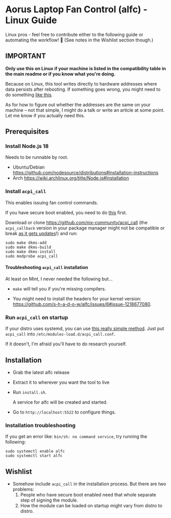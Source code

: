 # Aorus Laptop Fan Control (alfc) - Linux Guide

Linux pros - feel free to contribute either to the following guide or automating the 
workflow! 🙂 (See notes in the Wishlist section though.)

## IMPORTANT

**Only use this on Linux if your machine is listed in the compatibility table in the main readme or if you know what you're doing.**

Because on Linux, this tool writes directly to hardware addresses where data persists after rebooting. If something goes wrong, you might need to do something [like this](https://github.com/hirschmann/nbfc/wiki/FAQ#is-there-a-way-to-reset-my-notebook-if-something-went-wrong).

As for how to figure out whether the addresses are the same on your machine – not that simple, I might do a talk or write an article at some point. Let me know if you actually need this.

## Prerequisites

### Install Node.js 18

Needs to be runnable by root.

- Ubuntu/Debian https://github.com/nodesource/distributions#installation-instructions
- Arch https://wiki.archlinux.org/title/Node.js#Installation

### Install `acpi_call`

This enables issuing fan control commands.

If you have secure boot enabled, you need to do [this](https://gist.github.com/s-h-a-d-o-w/53c2215e955c3326c6ec8f812a0d2f27) first. 

Download or clone https://github.com/nix-community/acpi_call (the `acpi_callback` version in your package manager might not be compatible or break [as it gets updates](https://github.com/s-h-a-d-o-w/alfc/issues/1)!) and run:

```
sudo make dkms-add
sudo make dkms-build
sudo make dkms-install
sudo modprobe acpi_call
```

#### Troubleshooting `acpi_call` installation

At least on Mint, I never needed the following but...

- `make` will tell you if you're missing compilers.

- You might need to install the headers for your kernel version: https://github.com/s-h-a-d-o-w/alfc/issues/6#issue-1218677080.

### Run `acpi_call` on startup

If your distro uses systemd, you can use [this really simple method](https://wiki.archlinux.org/title/Kernel_module#Automatic_module_loading_with_systemd). Just put `acpi_call` into `/etc/modules-load.d/acpi_call.conf`.

If it doesn't, I'm afraid you'll have to do research yourself.

## Installation

- Grab the latest alfc release
- Extract it to wherever you want the tool to live 
- Run `install.sh`.

  A service for alfc will be created and started.

- Go to `http://localhost:5522` to configure things.

### Installation troubleshooting

If you get an error like: `bin/sh: no command service`, try running the following:

```
sudo systemctl enable alfc
sudo systemctl start alfc
```

## Wishlist

- Somehow include `acpi_call` in the installation process. But there are two problems:
    1. People who have secure boot enabled need that whole separate step of signing the module.
    2. How the module can be loaded on startup might vary from distro to distro.
